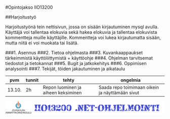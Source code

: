 #Opintojakso IIO13200 

##Harjoitustyö

Harjoitustyönä tein nettisivun, jossa on sisään kirjautuminen mysql avulla. Käyttäjä voi tallentaa elokuvia sekä hakea elokuvia ja tallentaa elokuvista kommentteja muille käyttäjille. Kommentteja voi lukea kirjautumatta sisään, mutta niitä ei voi muokata tai lisätä.

###1. Asennus
###2. Tietoa ohjelmasta
###3. Kuvankaappaukset tärkeimmistä käyttöliittymistä + käyttöohje
###4. Ohjelman tarvitsemat tiedostot ja tietokannat
###5. Bugit ja jatkokehitys
###6. Oppimisen analysointi
###7. Tekijät, töiden jakautuminen ja aikataulu

|pvm|tunnit|tehty|ongelmia|
|---|---|---|---|
|13.10.|2h|Repon luominen ja aiheen keksiminen|Saada repo toimimaan oikein ja näyttämään sivut|

![Alt text](/images/kuva.png "kuva")

